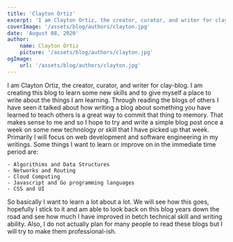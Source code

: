 ```yaml
---
title: 'Clayton Ortiz'
excerpt: 'I am Clayton Ortiz, the creator, curator, and writer for clay-blog'
coverImage: '/assets/blog/authors/clayton.jpg'
date: 'August 08, 2020'
author: 
    name: Clayton Ortiz
    picture: '/assets/blog/authors/clayton.jpg'
ogImage:
    url: '/assets/blog/authors/clayton.jpg'
---
```


I am Clayton Ortiz, the creator, curator, and writer for clay-blog. I am creating this blog to learn some new skills and to give myself a place to write
about the things I am learning. Through reading the blogs of others I have seen it talked about how writing a blog about something you have learned to teach
others is a great way to commit that thing to memory. That makes sense to me and so I hope to try and write a simple blog post once a week on some new technology
or skill that I have picked up that week. Primarily I will focus on web development and software engineering in my writings. Some things I want to learn or improve
on in the immediate time period are:

    - Algorithims and Data Structures
    - Networks and Routing
    - Cloud Computing
    - Javascript and Go programming languages
    - CSS and UI

So basically I want to learn a lot about a lot. We will see how this goes, hopefully I stick to it and am able to look back on this blog years down the road and 
see how much I have improved in betch technical skill and writing ability. Also, I do not actually plan for many people to read these blogs but I will try to make them professional-ish.